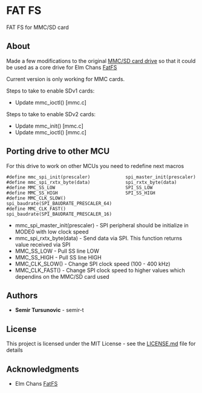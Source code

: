# FAT FS

FAT FS for MMC/SD card

## About

Made a few modifications to the original [MMC/SD card drive](https://github.com/semir-t/avr/tree/master/examples/mmc_sd) so that it could be used as a core drive for Elm Chans [FatFS](http://elm-chan.org/fsw/ff/00index_e.html)

Current version is only working for MMC cards.

Steps to take to enable SDv1 cards:
* Update mmc_ioctl() [mmc.c]

Steps to take to enable SDv2 cards:
* Update mmc_init() [mmc.c]
* Update mmc_ioctl() [mmc.c]



## Porting drive to other MCU
For this drive to work on other MCUs you need to redefine next macros

```
#define mmc_spi_init(prescaler)             spi_master_init(prescaler)
#define mmc_spi_rxtx_byte(data)             spi_rxtx_byte(data)
#define MMC_SS_LOW                          SPI_SS_LOW
#define MMC_SS_HIGH                         SPI_SS_HIGH
#define MMC_CLK_SLOW()                      spi_baudrate(SPI_BAUDRATE_PRESCALER_64)
#define MMC_CLK_FAST()                      spi_baudrate(SPI_BAUDRATE_PRESCALER_16)
```
* mmc_spi_master_init(prescaler) - SPI peripheral should be initialize in MODE0 with low clock speed
* mmc_spi_rxtx_byte(data) -  Send data via SPI. This function returns value received via SPI
* MMC_SS_LOW - Pull SS line LOW
* MMC_SS_HIGH - Pull SS line HIGH
* MMC_CLK_SLOW() - Change SPI clock speed (100 - 400 kHz)
* MMC_CLK_FAST() - Change SPI clock speed to higher values which dependins on the MMC/SD card used

## Authors

* **Semir Tursunovic** - semir-t

## License

This project is licensed under the MIT License - see the [LICENSE.md](LICENSE.md) file for details


## Acknowledgments
*  Elm Chans [FatFS](http://elm-chan.org/fsw/ff/00index_e.html)
